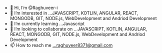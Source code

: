 - 👋 Hi, I’m @Raghuveer-i
- 👀 I’m interested in ...JAVASCRIPT, KOTLIN, ANGULAR, REACT, MONGODB, GIT, NODE.js, WebDevelopment and Andriod Development
- 🌱 I’m currently learning ...Javascript
- 💞️ I’m looking to collaborate on ...JAVASCRIPT, KOTLIN, ANGULAR, REACT, MONGODB, GIT, NODE.js, WebDevelopment and Andriod Development
- 📫 How to reach me ...raghuveer8371@gmail.com

<!---
Raghuveer-i/Raghuveer-i is a ✨ special ✨ repository because its `README.md` (this file) appears on your GitHub profile.
You can click the Preview link to take a look at your changes.
--->
